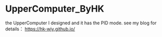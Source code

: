 # UpperComputer_ByHK
the UpperComputer I designed and it has the PID mode.
see my blog for details：
https://hk-wjy.github.io/
